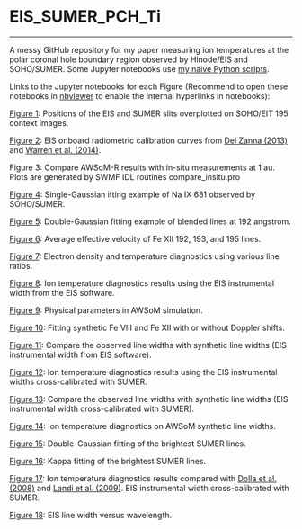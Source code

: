 # EIS_SUMER_PCH_Ti
---
A messy GitHub repository for my paper measuring ion temperatures at the polar coronal hole boundary region observed by Hinode/EIS and SOHO/SUMER. Some Jupyter notebooks use [my naive Python scripts](https://github.com/yjzhu-solar/MyPy).

Links to the Jupyter notebooks for each Figure (Recommend to open these notebooks in [nbviewer](https://nbviewer.org) to enable the internal hyperlinks in notebooks):

[Figure 1](/ipynb/check_eit_img.ipynb): Positions of the EIS and SUMER slits overplotted on SOHO/EIT 195 context images.

[Figure 2](/ipynb/eis_recalibrate_comp.ipynb): EIS onboard radiometric calibration curves from [Del Zanna (2013)](https://ui.adsabs.harvard.edu/abs/2013A%26A...555A..47D/abstract) and [Warren et al. (2014)](https://ui.adsabs.harvard.edu/abs/2014ApJS..213...11W/abstract).

Figure 3: Compare AWSoM-R results with in-situ measurements at 1 au. Plots are generated by SWMF IDL routines compare\_insitu.pro

[Figure 4](/ipynb/sumer_fit/window_338_fit_poisson.ipynb): Single-Gaussian itting example of Na IX 681 observed by SOHO/SUMER. 

[Figure 5](/ipynb/eis_fit/eis_fit.ipynb): Double-Gaussian fitting example of blended lines at 192 angstrom. 

[Figure 6](/ipynb/sim_obs_comp/eis_awsom_comp.ipynb): Average effective velocity of Fe XII 192, 193, and 195 lines.

[Figure 7](/ipynb/paper/Te_Ne_diag.ipynb): Electron density and temperature diagnostics using various line ratios. 

[Figure 8](/ipynb/paper/temp_diag_v2.ipynb): Ion temperature diagnostics results using the EIS instrumental width from the EIS software.

[Figure 9](/ipynb/awsom_los/awsomr_100k_los.ipynb): Physical parameters in AWSoM simulation.

[Figure 10](/ipynb/spectrum_fit/DopplerVsNoDoppler.ipynb): Fitting synthetic Fe VIII and Fe XII with or without Doppler shifts.

[Figure 11](/ipynb/sim_obs_comp/sim_obs_linewidth.ipynb): Compare the observed line widths with synthetic line widths (EIS instrumental width from EIS software).

[Figure 12](/ipynb/paper/temp_diag_v2_cross.ipynb): Ion temperature diagnostics results using the EIS instrumental widths cross-calibrated with SUMER. 

[Figure 13](/ipynb/sim_obs_comp/sim_obs_linewidth.ipynb): Compare the observed line widths with synthetic line widths (EIS instrumental width cross-calibrated with SUMER).

[Figure 14](/ipynb/paper/temp_diag_pseudo.ipynb): Ion temperature diagnostics on AWSoM synthetic line widths.

[Figure 15](/ipynb/paper/non_gauss_profile.ipynb): Double-Gaussian fitting of the brightest SUMER lines.

[Figure 16](/ipynb/paper/non_gauss_profile.ipynb): Kappa fitting of the brightest SUMER lines.

[Figure 17](/ipynb/paper/temp_diag_v2_cross.ipynb): Ion temperature diagnostics results compared with [Dolla et al. (2008)](https://ui.adsabs.harvard.edu/abs/2008A%26A...483..271D/abstract) and [Landi et al. (2009)](https://ui.adsabs.harvard.edu/abs/2009ApJ...691..794L/abstract). EIS instrumental width cross-calibrated with SUMER.

[Figure 18](/ipynb/paper/eis_dlamb_inst_lamb.ipynb): EIS line width versus wavelength.

